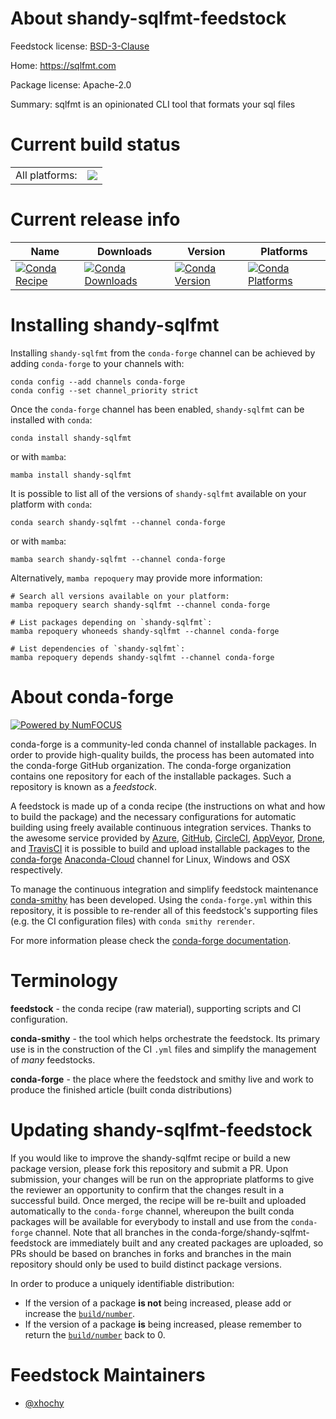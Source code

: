 About shandy-sqlfmt-feedstock
=============================

Feedstock license: [BSD-3-Clause](https://github.com/conda-forge/shandy-sqlfmt-feedstock/blob/main/LICENSE.txt)

Home: https://sqlfmt.com

Package license: Apache-2.0

Summary: sqlfmt is an opinionated CLI tool that formats your sql files

Current build status
====================


<table><tr><td>All platforms:</td>
    <td>
      <a href="https://dev.azure.com/conda-forge/feedstock-builds/_build/latest?definitionId=20409&branchName=main">
        <img src="https://dev.azure.com/conda-forge/feedstock-builds/_apis/build/status/shandy-sqlfmt-feedstock?branchName=main">
      </a>
    </td>
  </tr>
</table>

Current release info
====================

| Name | Downloads | Version | Platforms |
| --- | --- | --- | --- |
| [![Conda Recipe](https://img.shields.io/badge/recipe-shandy--sqlfmt-green.svg)](https://anaconda.org/conda-forge/shandy-sqlfmt) | [![Conda Downloads](https://img.shields.io/conda/dn/conda-forge/shandy-sqlfmt.svg)](https://anaconda.org/conda-forge/shandy-sqlfmt) | [![Conda Version](https://img.shields.io/conda/vn/conda-forge/shandy-sqlfmt.svg)](https://anaconda.org/conda-forge/shandy-sqlfmt) | [![Conda Platforms](https://img.shields.io/conda/pn/conda-forge/shandy-sqlfmt.svg)](https://anaconda.org/conda-forge/shandy-sqlfmt) |

Installing shandy-sqlfmt
========================

Installing `shandy-sqlfmt` from the `conda-forge` channel can be achieved by adding `conda-forge` to your channels with:

```
conda config --add channels conda-forge
conda config --set channel_priority strict
```

Once the `conda-forge` channel has been enabled, `shandy-sqlfmt` can be installed with `conda`:

```
conda install shandy-sqlfmt
```

or with `mamba`:

```
mamba install shandy-sqlfmt
```

It is possible to list all of the versions of `shandy-sqlfmt` available on your platform with `conda`:

```
conda search shandy-sqlfmt --channel conda-forge
```

or with `mamba`:

```
mamba search shandy-sqlfmt --channel conda-forge
```

Alternatively, `mamba repoquery` may provide more information:

```
# Search all versions available on your platform:
mamba repoquery search shandy-sqlfmt --channel conda-forge

# List packages depending on `shandy-sqlfmt`:
mamba repoquery whoneeds shandy-sqlfmt --channel conda-forge

# List dependencies of `shandy-sqlfmt`:
mamba repoquery depends shandy-sqlfmt --channel conda-forge
```


About conda-forge
=================

[![Powered by
NumFOCUS](https://img.shields.io/badge/powered%20by-NumFOCUS-orange.svg?style=flat&colorA=E1523D&colorB=007D8A)](https://numfocus.org)

conda-forge is a community-led conda channel of installable packages.
In order to provide high-quality builds, the process has been automated into the
conda-forge GitHub organization. The conda-forge organization contains one repository
for each of the installable packages. Such a repository is known as a *feedstock*.

A feedstock is made up of a conda recipe (the instructions on what and how to build
the package) and the necessary configurations for automatic building using freely
available continuous integration services. Thanks to the awesome service provided by
[Azure](https://azure.microsoft.com/en-us/services/devops/), [GitHub](https://github.com/),
[CircleCI](https://circleci.com/), [AppVeyor](https://www.appveyor.com/),
[Drone](https://cloud.drone.io/welcome), and [TravisCI](https://travis-ci.com/)
it is possible to build and upload installable packages to the
[conda-forge](https://anaconda.org/conda-forge) [Anaconda-Cloud](https://anaconda.org/)
channel for Linux, Windows and OSX respectively.

To manage the continuous integration and simplify feedstock maintenance
[conda-smithy](https://github.com/conda-forge/conda-smithy) has been developed.
Using the ``conda-forge.yml`` within this repository, it is possible to re-render all of
this feedstock's supporting files (e.g. the CI configuration files) with ``conda smithy rerender``.

For more information please check the [conda-forge documentation](https://conda-forge.org/docs/).

Terminology
===========

**feedstock** - the conda recipe (raw material), supporting scripts and CI configuration.

**conda-smithy** - the tool which helps orchestrate the feedstock.
                   Its primary use is in the construction of the CI ``.yml`` files
                   and simplify the management of *many* feedstocks.

**conda-forge** - the place where the feedstock and smithy live and work to
                  produce the finished article (built conda distributions)


Updating shandy-sqlfmt-feedstock
================================

If you would like to improve the shandy-sqlfmt recipe or build a new
package version, please fork this repository and submit a PR. Upon submission,
your changes will be run on the appropriate platforms to give the reviewer an
opportunity to confirm that the changes result in a successful build. Once
merged, the recipe will be re-built and uploaded automatically to the
`conda-forge` channel, whereupon the built conda packages will be available for
everybody to install and use from the `conda-forge` channel.
Note that all branches in the conda-forge/shandy-sqlfmt-feedstock are
immediately built and any created packages are uploaded, so PRs should be based
on branches in forks and branches in the main repository should only be used to
build distinct package versions.

In order to produce a uniquely identifiable distribution:
 * If the version of a package **is not** being increased, please add or increase
   the [``build/number``](https://docs.conda.io/projects/conda-build/en/latest/resources/define-metadata.html#build-number-and-string).
 * If the version of a package **is** being increased, please remember to return
   the [``build/number``](https://docs.conda.io/projects/conda-build/en/latest/resources/define-metadata.html#build-number-and-string)
   back to 0.

Feedstock Maintainers
=====================

* [@xhochy](https://github.com/xhochy/)

